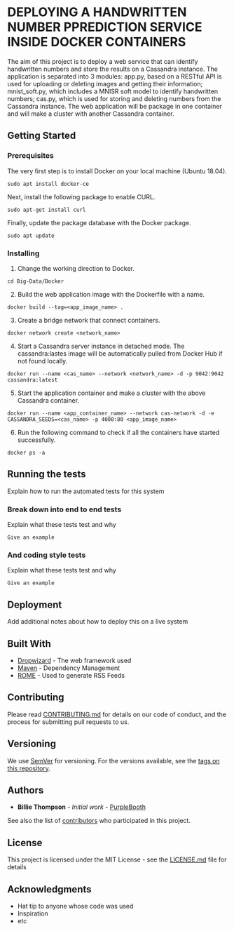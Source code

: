 # DEPLOYING A HANDWRITTEN NUMBER PPREDICTION SERVICE INSIDE DOCKER CONTAINERS

The aim of this project is to deploy a web service that can identify handwritten numbers and store the results on a Cassandra instance.
The application is separated into 3 modules: app.py, based on a RESTful API is used for uploading or deleting images and getting their information; mnist_soft.py, which includes a MNISR soft model to identify handwritten numbers; cas.py, which is used for storing and deleting numbers from the Cassandra instance. 
The web application will be package in one container and will make a cluster with another Cassandra container.

## Getting Started


### Prerequisites

The very first step is to install Docker on your local machine (Ubuntu 18.04). 
```
sudo apt install docker-ce
```


Next, install the following package to enable CURL.
```
sudo apt-get install curl
```


Finally, update the package database with the Docker package.
```
sudo apt update
```


### Installing
1. Change the working direction to Docker.

```
cd Big-Data/Docker
```

2. Build the web application image with the Dockerfile with a name.

```
docker build --tag=<app_image_name> .
```

3. Create a bridge network that connect containers.

```
docker network create <network_name>
```

4. Start a Cassandra server instance in detached mode. The cassandra:lastes image will be automatically pulled from Docker Hub if not found locally.

```
docker run --name <cas_name> --network <network_name> -d -p 9042:9042 cassandra:latest
```

5. Start the application container and make a cluster with the above Cassandra container.

```
docker run --name <app_container_name> --network cas-network -d -e CASSANDRA_SEEDS=<cas_name> -p 4000:80 <app_image_name>
```

6. Run the following command to check if all the containers have started successfully.

```
docker ps -a
```

## Running the tests

Explain how to run the automated tests for this system

### Break down into end to end tests

Explain what these tests test and why

```
Give an example
```

### And coding style tests

Explain what these tests test and why

```
Give an example
```

## Deployment

Add additional notes about how to deploy this on a live system

## Built With

* [Dropwizard](http://www.dropwizard.io/1.0.2/docs/) - The web framework used
* [Maven](https://maven.apache.org/) - Dependency Management
* [ROME](https://rometools.github.io/rome/) - Used to generate RSS Feeds

## Contributing

Please read [CONTRIBUTING.md](https://gist.github.com/PurpleBooth/b24679402957c63ec426) for details on our code of conduct, and the process for submitting pull requests to us.

## Versioning

We use [SemVer](http://semver.org/) for versioning. For the versions available, see the [tags on this repository](https://github.com/your/project/tags). 

## Authors

* **Billie Thompson** - *Initial work* - [PurpleBooth](https://github.com/PurpleBooth)

See also the list of [contributors](https://github.com/your/project/contributors) who participated in this project.

## License

This project is licensed under the MIT License - see the [LICENSE.md](LICENSE.md) file for details

## Acknowledgments

* Hat tip to anyone whose code was used
* Inspiration
* etc
